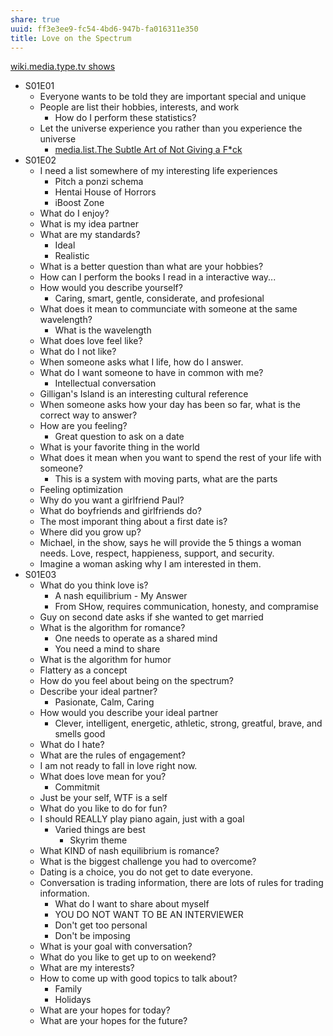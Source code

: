 ```yaml
---
share: true
uuid: ff3e3ee9-fc54-4bd6-947b-fa016311e350
title: Love on the Spectrum
---
```

[wiki.media.type.tv shows](/undefined)

* S01E01
  * Everyone wants to be told they are important special and unique
  * People are list their hobbies, interests, and work
    * How do I perform these statistics?
  * Let the universe experience you rather than you experience the universe
    * [media.list.The Subtle Art of Not Giving a F*ck](/76dc52eb-cd8e-423e-b9c3-979fcfc55384)
* S01E02
  * I need a list somewhere of my interesting life experiences
    * Pitch a ponzi schema
    * Hentai House of Horrors
    * iBoost Zone
  * What do I enjoy?
  * What is my idea partner
  * What are my standards?
    * Ideal
    * Realistic
  * What is a better question than what are your hobbies?
  * How can I perform the books I read in a interactive way...
  * How would you describe yourself?
    * Caring, smart, gentle, considerate, and profesional
  * What does it mean to communciate with someone at the same wavelength?
    * What is the wavelength
  * What does love feel like?
  * What do I not like?
  * When someone asks what I life, how do I answer.
  * What do I want someone to have in common with me?
    * Intellectual conversation
  * Gilligan's Island is an interesting cultural reference
  * When someone asks how your day has been so far, what is the correct way to answer?
  * How are you feeling?
    * Great question to ask on a date
  * What is your favorite thing in the world
  * What does it mean when you want to spend the rest of your life with someone?
    * This is a system with moving parts, what are the parts
  * Feeling optimization
  * Why do you want a girlfriend Paul?
  * What do boyfriends and girlfriends do?
  * The most imporant thing about a first date is?
  * Where did you grow up?
  * Michael, in the show, says he will provide the 5 things a woman needs. Love, respect, happieness, support, and security.
  * Imagine a woman asking why I am interested in them.
* S01E03
  * What do you think love is?
    * A nash equilibrium - My Answer
    * From SHow, requires communication, honesty, and compramise
  * Guy on second date asks if she wanted to get married
  * What is the algorithm for romance?
    * One needs to operate as a shared mind
    * You need a mind to share
  * What is the algorithm for humor
  * Flattery as a concept
  * How do you feel about being on the spectrum?
  * Describe your ideal partner?
    * Pasionate, Calm, Caring
  * How would you describe your ideal partner
    * Clever, intelligent, energetic, athletic, strong, greatful, brave, and smells good
  * What do I hate?
  * What are the rules of engagement?
  * I am not ready to fall in love right now.
  * What does love mean for you?
    * Commitmit
  * Just be your self, WTF is a self
  * What do you like to do for fun?
  * I should REALLY play piano again, just with a goal
    * Varied things are best
      * Skyrim theme
  * What KIND of nash equilibrium is romance?
  * What is the biggest challenge you had to overcome?
  * Dating is a choice, you do not get to date everyone.
  * Conversation is trading information, there are lots of rules for trading information.
    * What do I want to share about myself
    * YOU DO NOT WANT TO BE AN INTERVIEWER
    * Don't get too personal
    * Don't be imposing
  * What is your goal with conversation?
  * What do you like to get up to on weekend?
  * What are my interests?
  * How to come up with good topics to talk about?
    * Family
    * Holidays
  * What are your hopes for today?
  * What are your hopes for the future?